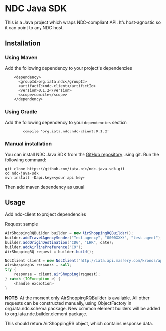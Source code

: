 # NDC Java SDK

This is a Java project which wraps NDC-compliant API.
It's host-agnostic so it can point to any NDC host.

## Installation

### Using Maven
Add the following dependency to your project's dependencies
```
    <dependency>
      <groupId>org.iata.ndc</groupId>
      <artifactId>ndc-client</artifactId>
      <version>0.1.2</version>
      <scope>compile</scope>
    </dependency>
```

### Using Gradle
Add the following dependency to your `dependencies` section
```
        compile 'org.iata.ndc:ndc-client:0.1.2'
```

### Manual installation
You can install NDC Java SDK from the [GitHub repository](https://github.com/iata-ndc/ndc-java-sdk) using git.
Run the following command:
```
git clone https://github.com/iata-ndc/ndc-java-sdk.git
cd ndc-java-sdk
mvn install -Dapi.key=<your api key>
```
Then add maven dependency as usual

## Usage

Add ndc-client to project dependencies

Request sample
```java
AirShoppingRQBuilder builder = new AirShoppingRQBuilder();
builder.addTravelAgencySender("Test agency", "0000XXXX", "test agent");
builder.addOriginDestination("CDG", "LHR", date);
builder.addAirlinePreference("C9");
AirShoppingRQ request = builder.build();

NdcClient client = new NdcClient("http://iata.api.mashery.com/kronos/api", "YOUR_API_KEY_HERE");
AirShoppingRS response = null;
try {
	response = client.airShopping(request);
} catch (IOException e) {
	<handle exception>
}
```
**NOTE:** At the moment only AirShoppingRQBuilder is available.
All other requests can be constructed manually, using ObjectFactory in org.iata.ndc.schema package.
New common element builders will be added to org.iata.ndc.builder.element package.

This should return AirShoppingRS object, which contains response data.
